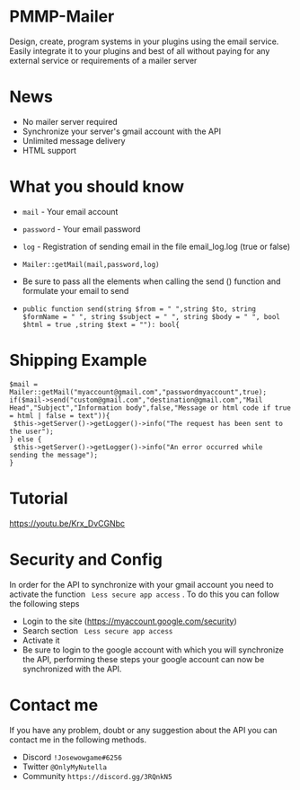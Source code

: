 # PMMP-Mailer
Design, create, program systems in your plugins using the email service. Easily integrate it to your plugins and best of all without paying for any external service or requirements of a mailer server
# News
- No mailer server required
- Synchronize your server's gmail account with the API
- Unlimited message delivery
- HTML support

# What you should know

- `mail` - Your email account
- `password` - Your email password
- `log` - Registration of sending email in the file email_log.log (true or false)

-  ``` Mailer::getMail(mail,password,log) ```
- Be sure to pass all the elements when calling the send () function and formulate your email to send
- ``` public function send(string $from = " ",string $to, string $formName = " ", string $subject = " ", string $body = " ", bool $html = true ,string $text = ""): bool{ ```
# Shipping Example
```
$mail = Mailer::getMail("myaccount@gmail.com","passwordmyaccount",true);
if($mail->send("custom@gmail.com","destination@gmail.com","Mail Head","Subject","Information body",false,"Message or html code if true = html | false = text")){
 $this->getServer()->getLogger()->info("The request has been sent to the user");
} else {
 $this->getServer()->getLogger()->info("An error occurred while sending the message"); 
}

```
# Tutorial
https://youtu.be/Krx_DvCGNbc
# Security and Config
In order for the API to synchronize with your gmail account you need to activate the function ` Less secure app access` . To do this you can follow the following steps
- Login to the site (https://myaccount.google.com/security)
- Search section ` Less secure app access`
- Activate it
- Be sure to login to the google account with which you will synchronize the API, performing these steps your google account can now be synchronized with the API.

# Contact me
If you have any problem, doubt or any suggestion about the API you can contact me in the following methods.
- Discord  ` !Josewowgame#6256 `
- Twitter  `@OnlyMyNutella`
- Community `https://discord.gg/3RQnkN5`

